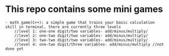 # This repo contains some mini games
    - math game(C++): a simple game that trains your basic calculation skill in terminal, there are currently three levels
        //level 1: one-one digit/two variables- add/minus/multiply/
        //level 2: one-two digit/two variables- add/minus/multiply/
        //level 3: two-two digit/two variables- add/minus/multiply/
        //level 4: one-two digit/three variables- add/minus/multiply //not done yet
